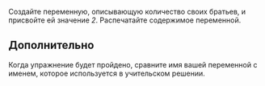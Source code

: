 Создайте переменную, описывающую количество своих братьев, и присвойте ей значение *2*. Распечатайте содержимое переменной.

## Дополнительно

Когда упражнение будет пройдено, сравните имя вашей переменной с именем, которое используется в учительском решении.
